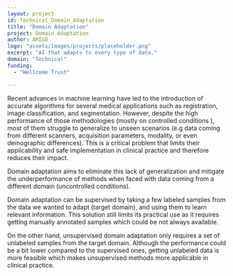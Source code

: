 ```yaml
---
layout: project
id: Technical_Domain_Adaptation
title: "Domain Adaptation"
project: Domain Adaptation
author: AMIGO
logo: "assets/images/projects/placeholder.png"
excerpt: "AI that adapts to every type of data."
domain: "Technical"
funding:
  - "Wellcome Trust"

---
```

Recent advances in machine learning have led to the introduction of accurate algorithms for several medical applications such as registration, image classification, and segmentation. However, despite the high performance of those methodologies (mostly on controlled conditions ),  most of them struggle to generalize to unseen scenarios (e.g data coming from different scanners, acquisition parameters, modality, or even demographic differences). This is a critical problem that limits their applicability and safe implementation in clinical practice and therefore reduces their impact.  

Domain adaptation aims to eliminate this lack of generalization and mitigate the underperformance of methods when faced with data coming from a different domain (uncontrolled conditions).

Domain adaptation can be supervised by taking a few labeled samples from the data we wanted to adapt (target domain), and using them to learn relevant information. This solution still limits its practical use as it requires getting manually annotated samples which could be not always available.  

On the other hand, unsupervised domain adaptation only requires a set of unlabeled samples from the target domain. Although the performance could be a bit lower compared to the supervised ones, getting unlabeled data is more feasible which makes unsupervised methods more applicable in clinical practice.  
